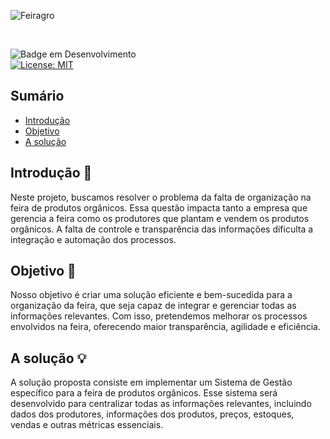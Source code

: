 ![Feiragro](https://github.com/marcosdosea/Feiragro/assets/48965705/c126be71-e472-4a67-8f8b-fdbf405e0d7a)

<br />

![Badge em Desenvolvimento](http://img.shields.io/static/v1?label=STATUS&message=EM%20DESENVOLVIMENTO&color=GREEN&style=for-the-badge)  
[![License: MIT](https://img.shields.io/badge/License-MIT-yellow.svg)](https://opensource.org/licenses/MIT)

## Sumário

- [Introdução](#introdução)
- [Objetivo](#objetivo)
- [A solução](#a-solução)

## Introdução 🌱

Neste projeto, buscamos resolver o problema da falta de organização na feira de produtos orgânicos. Essa questão impacta tanto a empresa que gerencia a feira como os produtores que plantam e vendem os produtos orgânicos. A falta de controle e transparência das informações dificulta a integração e automação dos processos.

## Objetivo 📍

Nosso objetivo é criar uma solução eficiente e bem-sucedida para a organização da feira, que seja capaz de integrar e gerenciar todas as informações relevantes. Com isso, pretendemos melhorar os processos envolvidos na feira, oferecendo maior transparência, agilidade e eficiência.

## A solução 💡

A solução proposta consiste em implementar um Sistema de Gestão específico para a feira de produtos orgânicos. Esse sistema será desenvolvido para centralizar todas as informações relevantes, incluindo dados dos produtores, informações dos produtos, preços, estoques, vendas e outras métricas essenciais.

